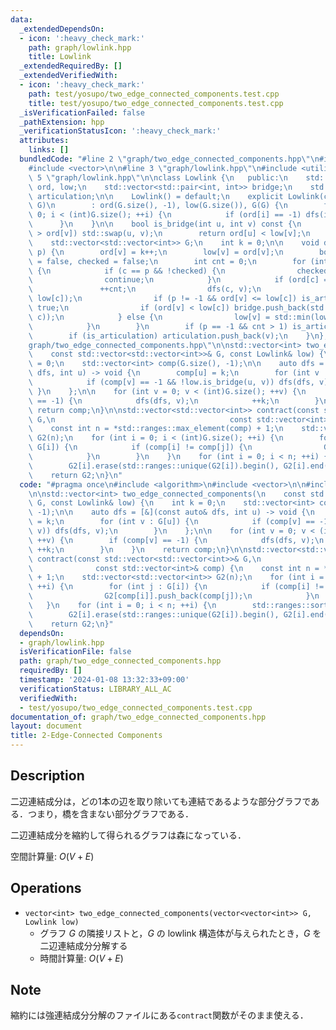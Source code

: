 ```yaml
---
data:
  _extendedDependsOn:
  - icon: ':heavy_check_mark:'
    path: graph/lowlink.hpp
    title: Lowlink
  _extendedRequiredBy: []
  _extendedVerifiedWith:
  - icon: ':heavy_check_mark:'
    path: test/yosupo/two_edge_connected_components.test.cpp
    title: test/yosupo/two_edge_connected_components.test.cpp
  _isVerificationFailed: false
  _pathExtension: hpp
  _verificationStatusIcon: ':heavy_check_mark:'
  attributes:
    links: []
  bundledCode: "#line 2 \"graph/two_edge_connected_components.hpp\"\n#include <algorithm>\n\
    #include <vector>\n\n#line 3 \"graph/lowlink.hpp\"\n#include <utility>\n#line\
    \ 5 \"graph/lowlink.hpp\"\n\nclass Lowlink {\n   public:\n    std::vector<int>\
    \ ord, low;\n    std::vector<std::pair<int, int>> bridge;\n    std::vector<int>\
    \ articulation;\n\n    Lowlink() = default;\n    explicit Lowlink(const std::vector<std::vector<int>>&\
    \ G)\n        : ord(G.size(), -1), low(G.size()), G(G) {\n        for (int i =\
    \ 0; i < (int)G.size(); ++i) {\n            if (ord[i] == -1) dfs(i, -1);\n  \
    \      }\n    }\n\n    bool is_bridge(int u, int v) const {\n        if (ord[u]\
    \ > ord[v]) std::swap(u, v);\n        return ord[u] < low[v];\n    }\n\n   private:\n\
    \    std::vector<std::vector<int>> G;\n    int k = 0;\n\n    void dfs(int v, int\
    \ p) {\n        ord[v] = k++;\n        low[v] = ord[v];\n        bool is_articulation\
    \ = false, checked = false;\n        int cnt = 0;\n        for (int c : G[v])\
    \ {\n            if (c == p && !checked) {\n                checked = true;\n\
    \                continue;\n            }\n            if (ord[c] == -1) {\n \
    \               ++cnt;\n                dfs(c, v);\n                low[v] = std::min(low[v],\
    \ low[c]);\n                if (p != -1 && ord[v] <= low[c]) is_articulation =\
    \ true;\n                if (ord[v] < low[c]) bridge.push_back(std::minmax(v,\
    \ c));\n            } else {\n                low[v] = std::min(low[v], ord[c]);\n\
    \            }\n        }\n        if (p == -1 && cnt > 1) is_articulation = true;\n\
    \        if (is_articulation) articulation.push_back(v);\n    }\n};\n#line 6 \"\
    graph/two_edge_connected_components.hpp\"\n\nstd::vector<int> two_edge_connected_components(\n\
    \    const std::vector<std::vector<int>>& G, const Lowlink& low) {\n    int k\
    \ = 0;\n    std::vector<int> comp(G.size(), -1);\n\n    auto dfs = [&](const auto&\
    \ dfs, int u) -> void {\n        comp[u] = k;\n        for (int v : G[u]) {\n\
    \            if (comp[v] == -1 && !low.is_bridge(u, v)) dfs(dfs, v);\n       \
    \ }\n    };\n\n    for (int v = 0; v < (int)G.size(); ++v) {\n        if (comp[v]\
    \ == -1) {\n            dfs(dfs, v);\n            ++k;\n        }\n    }\n   \
    \ return comp;\n}\n\nstd::vector<std::vector<int>> contract(const std::vector<std::vector<int>>&\
    \ G,\n                                       const std::vector<int>& comp) {\n\
    \    const int n = *std::ranges::max_element(comp) + 1;\n    std::vector<std::vector<int>>\
    \ G2(n);\n    for (int i = 0; i < (int)G.size(); ++i) {\n        for (int j :\
    \ G[i]) {\n            if (comp[i] != comp[j]) {\n                G2[comp[i]].push_back(comp[j]);\n\
    \            }\n        }\n    }\n    for (int i = 0; i < n; ++i) {\n        std::ranges::sort(G2[i]);\n\
    \        G2[i].erase(std::ranges::unique(G2[i]).begin(), G2[i].end());\n    }\n\
    \    return G2;\n}\n"
  code: "#pragma once\n#include <algorithm>\n#include <vector>\n\n#include \"lowlink.hpp\"\
    \n\nstd::vector<int> two_edge_connected_components(\n    const std::vector<std::vector<int>>&\
    \ G, const Lowlink& low) {\n    int k = 0;\n    std::vector<int> comp(G.size(),\
    \ -1);\n\n    auto dfs = [&](const auto& dfs, int u) -> void {\n        comp[u]\
    \ = k;\n        for (int v : G[u]) {\n            if (comp[v] == -1 && !low.is_bridge(u,\
    \ v)) dfs(dfs, v);\n        }\n    };\n\n    for (int v = 0; v < (int)G.size();\
    \ ++v) {\n        if (comp[v] == -1) {\n            dfs(dfs, v);\n           \
    \ ++k;\n        }\n    }\n    return comp;\n}\n\nstd::vector<std::vector<int>>\
    \ contract(const std::vector<std::vector<int>>& G,\n                         \
    \              const std::vector<int>& comp) {\n    const int n = *std::ranges::max_element(comp)\
    \ + 1;\n    std::vector<std::vector<int>> G2(n);\n    for (int i = 0; i < (int)G.size();\
    \ ++i) {\n        for (int j : G[i]) {\n            if (comp[i] != comp[j]) {\n\
    \                G2[comp[i]].push_back(comp[j]);\n            }\n        }\n \
    \   }\n    for (int i = 0; i < n; ++i) {\n        std::ranges::sort(G2[i]);\n\
    \        G2[i].erase(std::ranges::unique(G2[i]).begin(), G2[i].end());\n    }\n\
    \    return G2;\n}"
  dependsOn:
  - graph/lowlink.hpp
  isVerificationFile: false
  path: graph/two_edge_connected_components.hpp
  requiredBy: []
  timestamp: '2024-01-08 13:32:33+09:00'
  verificationStatus: LIBRARY_ALL_AC
  verifiedWith:
  - test/yosupo/two_edge_connected_components.test.cpp
documentation_of: graph/two_edge_connected_components.hpp
layout: document
title: 2-Edge-Connected Components
---
```


## Description

二辺連結成分は，どの1本の辺を取り除いても連結であるような部分グラフである．つまり，橋を含まない部分グラフである．

二辺連結成分を縮約して得られるグラフは森になっている．

空間計算量: $O(V + E)$

## Operations

- `vector<int> two_edge_connected_components(vector<vector<int>> G, Lowlink low)`
    - グラフ $G$ の隣接リストと，$G$ の lowlink 構造体が与えられたとき，$G$ を二辺連結成分分解する
    - 時間計算量: $O(V + E)$

## Note

縮約には強連結成分分解のファイルにある`contract`関数がそのまま使える．